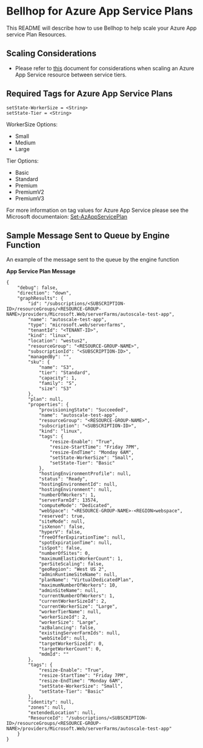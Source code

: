 # Bellhop for Azure App Service Plans
This README will describe how to use Bellhop to help scale your Azure App service Plan Resources.

## Scaling Considerations

- Please refer to [this](https://docs.microsoft.com/en-us/azure/app-service/manage-scale-up) document for considerations when scaling an Azure App Service resource between service tiers.

## Required Tags for Azure App Service Plans
```
setState-WorkerSize = <String>
setState-Tier = <String>
```

WorkerSize Options:
- Small
- Medium
- Large

Tier Options:
- Basic
- Standard
- Premium
- PremiumV2
- PremiumV3

For more information on tag values for Azure App Service please see the Microsoft documentaion: [Set-AzAppServicePlan](https://docs.microsoft.com/en-us/powershell/module/az.websites/set-azappserviceplan?view=azps-5.4.0)


## Sample Message Sent to Queue by Engine Function
An example of the message sent to the queue by the engine function 

**App Service Plan Message**
```
{
    "debug": false,
    "direction": "down",
    "graphResults": {
        "id": "/subscriptions/<SUBSCRIPTION-ID>/resourceGroups/<RESOURCE-GROUP-NAME>/providers/Microsoft.Web/serverFarms/autoscale-test-app",
        "name": "autoscale-test-app",
        "type": "microsoft.web/serverfarms",
        "tenantId": "<TENANT-ID>",
        "kind": "linux",
        "location": "westus2",
        "resourceGroup": "<RESOURCE-GROUP-NAME>",
        "subscriptionId": "<SUBSCRIPTION-ID>",
        "managedBy": "",
        "sku": {
            "name": "S3",
            "tier": "Standard",
            "capacity": 1,
            "family": "S",
            "size": "S3"
        },
        "plan": null,
        "properties": {
            "provisioningState": "Succeeded",
            "name": "autoscale-test-app",
            "resourceGroup": "<RESOURCE-GROUP-NAME>",
            "subscription": "<SUBSCRIPTION-ID>",
            "kind": "linux",
            "tags": {
                "resize-Enable": "True",
                "resize-StartTime": "Friday 7PM",
                "resize-EndTime": "Monday 6AM",
                "setState-WorkerSize": "Small",
                "setState-Tier": "Basic"
            },
            "hostingEnvironmentProfile": null,
            "status": "Ready",
            "hostingEnvironmentId": null,
            "hostingEnvironment": null,
            "numberOfWorkers": 1,
            "serverFarmId": 13574,
            "computeMode": "Dedicated",
            "webSpace": "<RESOURCE-GROUP-NAME>-<REGION>webspace",
            "reserved": true,
            "siteMode": null,
            "isXenon": false,
            "hyperV": false,
            "freeOfferExpirationTime": null,
            "spotExpirationTime": null,
            "isSpot": false,
            "numberOfSites": 0,
            "maximumElasticWorkerCount": 1,
            "perSiteScaling": false,
            "geoRegion": "West US 2",
            "adminRuntimeSiteName": null,
            "planName": "VirtualDedicatedPlan",
            "maximumNumberOfWorkers": 10,
            "adminSiteName": null,
            "currentNumberOfWorkers": 1,
            "currentWorkerSizeId": 2,
            "currentWorkerSize": "Large",
            "workerTierName": null,
            "workerSizeId": 2,
            "workerSize": "Large",
            "azBalancing": false,
            "existingServerFarmIds": null,
            "webSiteId": null,
            "targetWorkerSizeId": 0,
            "targetWorkerCount": 0,
            "mdmId": ""
        },
        "tags": {
            "resize-Enable": "True",
            "resize-StartTime": "Friday 7PM",
            "resize-EndTime": "Monday 6AM",
            "setState-WorkerSize": "Small",
            "setState-Tier": "Basic"
        },
        "identity": null,
        "zones": null,
        "extendedLocation": null,
        "ResourceId": "/subscriptions/<SUBSCRIPTION-ID>/resourceGroups/<RESOURCE-GROUP-NAME>/providers/Microsoft.Web/serverFarms/autoscale-test-app"
    }
}
```
